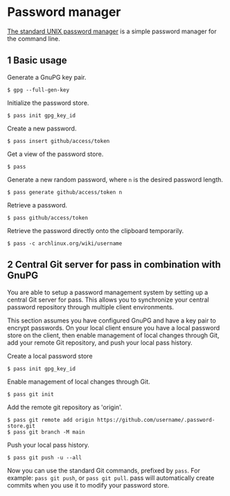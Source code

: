 # Password manager

[The standard UNIX password manager](https://wiki.archlinux.org/title/Pass) is a simple password manager for the command line.
## 1  Basic usage

Generate a GnuPG key pair.

```shell
$ gpg --full-gen-key
```

Initialize the password store.

```shell
$ pass init gpg_key_id
```

Create a new password.

```shell
$ pass insert github/access/token
```

Get a view of the password store.

```shell
$ pass
```

Generate a new random password, where `n` is the desired password length.

```shell
$ pass generate github/access/token n
```

Retrieve a password.

```shell
$ pass github/access/token
```

Retrieve the password directly onto the clipboard temporarily.

```shell
$ pass -c archlinux.org/wiki/username
```

## 2  Central Git server for pass in combination with GnuPG

You are able to setup a password management system by setting up a central Git server for pass. This allows you to synchronize your central password repository through multiple client environments.

This section assumes you have configured GnuPG and have a key pair to encrypt passwords. On your local client ensure you have a local password store on the client, then enable management of local changes through Git, add your remote Git repository, and push your local pass history.

Create a local password store

```shell
$ pass init gpg_key_id
```

Enable management of local changes through Git.

```shell
$ pass git init
```

Add the remote git repository as 'origin'.

```shell
$ pass git remote add origin https://github.com/username/.password-store.git
$ pass git branch -M main
```

Push your local pass history.

```shell
$ pass git push -u --all
```

Now you can use the standard Git commands, prefixed by `pass`. For example: `pass git push`, or `pass git pull`. pass will automatically create commits when you use it to modify your password store.